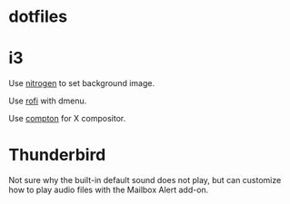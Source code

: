 dotfiles
========

i3
==

Use [nitrogen](http://projects.l3ib.org/nitrogen/) to set background image.

Use [rofi](https://davedavenport.github.io/rofi/) with dmenu.

Use [compton](https://github.com/chjj/compton) for X compositor.

Thunderbird
===========

Not sure why the built-in default sound does not play, but can customize
how to play audio files with the Mailbox Alert add-on.
